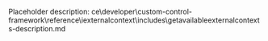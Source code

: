 Placeholder description: ce\developer\custom-control-framework\reference\iexternalcontext\includes\getavailableexternalcontexts-description.md